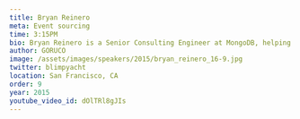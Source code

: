 ```yaml
---
title: Bryan Reinero
meta: Event sourcing
time: 3:15PM
bio: Bryan Reinero is a Senior Consulting Engineer at MongoDB, helping users optimize MongoDB for scale and performance. Prior to his work as a Consulting Engineer, Bryan contributor to the Java Driver for MongoDB. Earlier Bryan was Software Engineering Manager at Valueclick, leading the design and development of large scale online marketing applications for advertising, retargeting, real-time bidding and campaign optimization. Earlier still, Bryan specialized in software for embedded systems at Ricoh Corporation. Bryan also developed data analysis, signal processing and aeroacoustic research software at the Experimental Physics Branch of Ames Research Center.
author: GORUCO
image: /assets/images/speakers/2015/bryan_reinero_16-9.jpg
twitter: blimpyacht
location: San Francisco, CA
order: 9
year: 2015
youtube_video_id: dOlTRl8gJIs
---
```

